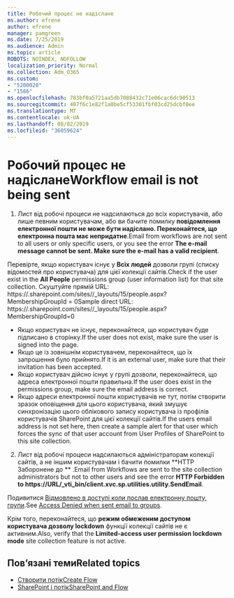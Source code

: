 ```yaml
---
title: Робочий процес не надіслане
ms.author: efrene
author: efrene
manager: pamgreen
ms.date: 7/25/2019
ms.audience: Admin
ms.topic: article
ROBOTS: NOINDEX, NOFOLLOW
localization_priority: Normal
ms.collection: Adm_O365
ms.custom:
- "5200020"
- "1586"
ms.openlocfilehash: 783bf0a5721aa5db7088432c71e06cac6dc90513
ms.sourcegitcommit: 407f6c1e82f1a0be5cf53301fbf03cd25dcbf0ee
ms.translationtype: MT
ms.contentlocale: uk-UA
ms.lasthandoff: 08/02/2019
ms.locfileid: "36059624"
---
```

# <a name="workflow-email-is-not-being-sent"></a><span data-ttu-id="118e2-102">Робочий процес не надіслане</span><span class="sxs-lookup"><span data-stu-id="118e2-102">Workflow email is not being sent</span></span>

1. <span data-ttu-id="118e2-103">Лист від робочі процеси не надсилаються до всіх користувачів, або лише певним користувачам, або ви бачите помилку **повідомлення електронної пошти не може бути надіслано. Переконайтеся, що електронна пошта має непридатне**.</span><span class="sxs-lookup"><span data-stu-id="118e2-103">Email from workflows are not sent to all users or only specific users, or you see the error **The e-mail message cannot be sent. Make sure the e-mail has a valid recipient**.</span></span>

<span data-ttu-id="118e2-104">Перевірте, якщо користувач існує у **Всіх людей** дозволи групі (списку відомостей про користувача) для цієї колекції сайтів.</span><span class="sxs-lookup"><span data-stu-id="118e2-104">Check if the user exist in the **All People** permissions group (user information list) for that site collection.</span></span>  <span data-ttu-id="118e2-105">Скуштуйте прямій URL: https://<tenant>.sharepoint.com/sites/<sitename>/_layouts/15/people.aspx? MembershipGroupId = 0</span><span class="sxs-lookup"><span data-stu-id="118e2-105">Sample direct URL: https://<tenant>.sharepoint.com/sites/<sitename>/_layouts/15/people.aspx?MembershipGroupId=0</span></span>

- <span data-ttu-id="118e2-106">Якщо користувач не існує, переконайтеся, що користувач буде підписано в сторінку.</span><span class="sxs-lookup"><span data-stu-id="118e2-106">If the user does not exist, make sure the user is signed into the page.</span></span> 
- <span data-ttu-id="118e2-107">Якщо це із зовнішнім користувачем, переконайтеся, що їх запрошення було прийнято.</span><span class="sxs-lookup"><span data-stu-id="118e2-107">If it is an external user, make sure that their invitation has been accepted.</span></span>
- <span data-ttu-id="118e2-108">Якщо користувач дійсно існує у групі дозволи, переконайтеся, що адреса електронної пошти правильна.</span><span class="sxs-lookup"><span data-stu-id="118e2-108">If the user does exist in the permissions group, make sure the email address is correct.</span></span>
- <span data-ttu-id="118e2-109">Якщо адреси електронної пошти користувачів не тут, потім створити зразок оповіщення для цього користувача, який змушує синхронізацію цього облікового запису користувача із профілів користувачів SharePoint для цієї колекції сайтів.</span><span class="sxs-lookup"><span data-stu-id="118e2-109">If the users email address is not set here, then create a sample alert for that user which forces the sync of that user account from User Profiles of SharePoint to this site collection.</span></span>
 
2. <span data-ttu-id="118e2-110">Лист від робочі процеси надсилаються адміністраторам колекції сайтів, а не іншим користувачам і бачити помилки \*\*HTTP Заборонене до <spam> <spam> \*\* <spam> <spam>.</span><span class="sxs-lookup"><span data-stu-id="118e2-110">Email from Workflows are sent to the site collection administrators but not to other users and see the error **HTTP Forbidden to <spam><spam>https://URL/_vti_bin/client.xvc.sp.utilities.utility.SendEmail**<spam><spam>.</span></span>
 

<span data-ttu-id="118e2-111">Подивитися [Відмовлено в доступі коли послав електронну пошту, групи](https://docs.microsoft.com/sharepoint/support/server-admin/access-denied-when-send-an-email-to-groups).</span><span class="sxs-lookup"><span data-stu-id="118e2-111">See [Access Denied when sent email to groups](https://docs.microsoft.com/sharepoint/support/server-admin/access-denied-when-send-an-email-to-groups).</span></span>

<span data-ttu-id="118e2-112">Крім того, переконайтеся, що **режим обмеженим доступом користувача дозволу lockdown** функції колекції сайтів не є активним.</span><span class="sxs-lookup"><span data-stu-id="118e2-112">Also, verify that the **Limited-access user permission lockdown mode** site collection feature is not active.</span></span>

## <a name="related-topics"></a><span data-ttu-id="118e2-113">Пов’язані теми</span><span class="sxs-lookup"><span data-stu-id="118e2-113">Related topics</span></span>
- [<span data-ttu-id="118e2-114">Створити потік</span><span class="sxs-lookup"><span data-stu-id="118e2-114">Create Flow</span></span>](https://support.office.com/article/Create-a-flow-for-a-list-or-library-in-SharePoint-Online-or-OneDrive-for-Business-a9c3e03b-0654-46af-a254-20252e580d01) 
- [<span data-ttu-id="118e2-115">SharePoint і потік</span><span class="sxs-lookup"><span data-stu-id="118e2-115">SharePoint and Flow</span></span>](https://flow.microsoft.com/blog/sharepoint-and-flow/) 


